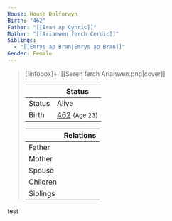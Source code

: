 ```yaml
---
House: House Dolforwyn
Birth: "462"
Father: "[[Bran ap Cynric]]"
Mother: "[[Arianwen ferch Cerdic]]"
Siblings:
  - "[[Emrys ap Bran|Emrys ap Bran]]"
Gender: Female
---
```


> [!infobox]+
> ![[Seren ferch Arianwen.png|cover]]
>
> || Status   |
> | ---- | ---- |
> |Status| Alive|
> |Birth| [462](462) <small>(Age 23)</small> |
>
> || Relations   |
> | ---- | ---- |
> | Father ||
> | Mother |  |
> | Spouse | |
> | Children||
> | Siblings ||


<span><span><p>test</p></span></span>